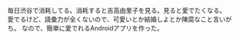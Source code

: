毎日渋谷で消耗してる。消耗すると吉高由里子を見る。見ると愛でたくなる。
愛でるけど、語彙力が全くないので、可愛いとか結婚しよとか陳腐なこと言いがち。
なので、簡単に愛でれるAndroidアプリを作った。
